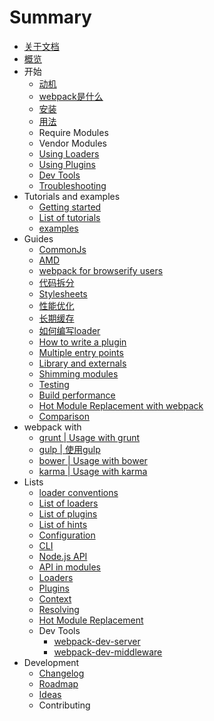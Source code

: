 # Summary

* [关于文档](README.md)
* [概览](docs/home.md)
* 开始
   * [动机](docs/motivation.md)
   * [webpack是什么](docs/what-is-webpack.md)
   * [安装](docs/installation.md)
   * [用法](docs/usage.md)
   * Require Modules
   * Vendor Modules
   * [Using Loaders](docs/using-loaders.md)
   * [Using Plugins](docs/using-plugins.md)
   * [Dev Tools](docs/dev-tools.md)
   * [Troubleshooting](docs/troubleshooting.md)
* Tutorials and examples
   * [Getting started](http:/webpack.github.io/docs/tutorials/getting-started/)
   * [List of tutorials](docs/list-of-tutorials.md)
   * [examples](docs/examples.md)
* Guides
   * [CommonJs](docs/commonjs.md)
   * [AMD](docs/amd.md)
   * [webpack for browserify users](docs/webpack-for-browserify-users.md)
   * [代码拆分](docs/code-splitting.md)
   * [Stylesheets](docs/stylesheets.md)
   * [性能优化](docs/optimization.md)
   * [长期缓存](docs/long-term-caching.md)
   * [如何编写loader](docs/how-to-write-a-loader.md)
   * [How to write a plugin](docs/how-to-write-a-plugin.md)
   * [Multiple entry points](docs/multiple-entry-points.md)
   * [Library and externals](docs/library-and-externals.md)
   * [Shimming modules](docs/shimming-modules.md)
   * [Testing](docs/testing.md)
   * [Build performance](docs/build-performance.md)
   * [Hot Module Replacement with webpack](docs/hot-module-replacement-with-webpack)
   * [Comparison](docs/comparison.md)
* webpack with
   * [grunt | Usage with grunt](docs/usage-with-grunt.md)
   * [gulp | 使用gulp](docs/usage-with-gulp.md)
   * [bower | Usage with bower](docs/usage-with-bower.md)
   * [karma | Usage with karma](docs/usage-with-karma.md)
* Lists
   * [loader conventions](docs/loader-conventions.md)
   * [List of loaders](docs/list-of-loaders.md)
   * [List of plugins](docs/list-of-plugins.md)
   * [List of hints](docs/list-of-hints.md)
   * [Configuration](docs/configuration.md)
   * [CLI](docs/cli.md)
   * [Node.js API](docs/node.js-api.md)
   * [API in modules](docs/api-in-modules.md)
   * [Loaders](docs/loaders.md)
   * [Plugins](docs/plugins.md)
   * [Context](docs/context.md)
   * [Resolving](docs/resolving.md)
   * [Hot Module Replacement](docs/hot-module-replacement.md)
   * Dev Tools
       * [webpack-dev-server](docs/webpack-dev-server.md)
       * [webpack-dev-middleware](docs/webpack-dev-middleware.md)
* Development
   * [Changelog](docs/changelog.md)
   * [Roadmap](docs/roadmap.md)
   * [Ideas](docs/ideas.md)
   * Contributing

